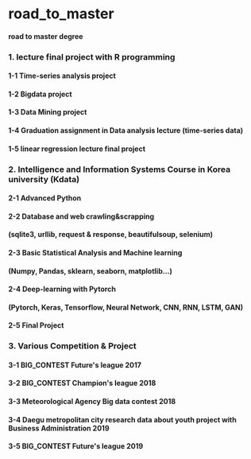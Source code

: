 # road_to_master
#### road to master degree

### 1.  lecture final project with R programming
  
  #### 1-1 Time-series analysis project
  
  #### 1-2 Bigdata project
  
  #### 1-3 Data Mining project
  
  #### 1-4 Graduation assignment in Data analysis lecture (time-series data)
  
  #### 1-5 linear regression lecture final project
  

### 2.  Intelligence and Information Systems Course in Korea university (Kdata)

  #### 2-1 Advanced Python

  #### 2-2 Database and web crawling&scrapping
  #### (sqlite3, urllib, request & response, beautifulsoup, selenium)

  #### 2-3 Basic Statistical Analysis and Machine learning
  #### (Numpy, Pandas, sklearn, seaborn, matplotlib...)
  
  #### 2-4 Deep-learning with Pytorch
  #### (Pytorch, Keras, Tensorflow, Neural Network, CNN, RNN, LSTM, GAN)
  
  #### 2-5 Final Project
  
  
### 3.  Various Competition & Project

  #### 3-1 BIG_CONTEST Future's league 2017
  
  #### 3-2 BIG_CONTEST Champion's league 2018
  
  #### 3-3 Meteorological Agency Big data contest 2018
  
  #### 3-4 Daegu metropolitan city research data about youth project with Business Administration 2019 

  #### 3-5 BIG_CONTEST Future's league 2019
